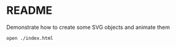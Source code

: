 # README

Demonstrate how to create some SVG objects and animate them 

```sh
open ./index.html
```
